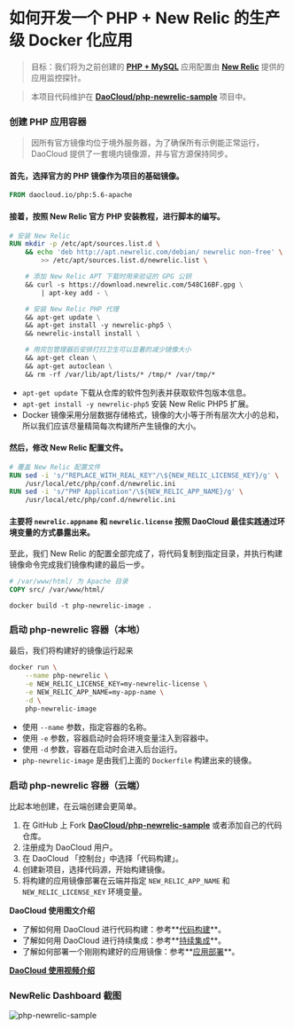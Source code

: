 # 如何开发一个 PHP + New Relic 的生产级 Docker 化应用

> 目标：我们将为之前创建的 **[PHP + MySQL](https://github.com/DaoCloud/php-apache-mysql-sample)** 应用配置由 **[New Relic](http://www.newrelic.com)** 提供的应用监控探针。

> 本项目代码维护在 **[DaoCloud/php-newrelic-sample](https://github.com/DaoCloud/php-newrelic-sample)** 项目中。

### 创建 PHP 应用容器

> 因所有官方镜像均位于境外服务器，为了确保所有示例能正常运行，DaoCloud 提供了一套境内镜像源，并与官方源保持同步。

#### 首先，选择官方的 PHP 镜像作为项目的基础镜像。

```dockerfile
FROM daocloud.io/php:5.6-apache
```

#### 接着，按照 New Relic 官方 PHP 安装教程，进行脚本的编写。

```dockerfile
# 安装 New Relic
RUN mkdir -p /etc/apt/sources.list.d \
    && echo 'deb http://apt.newrelic.com/debian/ newrelic non-free' \
        >> /etc/apt/sources.list.d/newrelic.list \

    # 添加 New Relic APT 下载时用来验证的 GPG 公钥
    && curl -s https://download.newrelic.com/548C16BF.gpg \
        | apt-key add - \

    # 安装 New Relic PHP 代理
    && apt-get update \
    && apt-get install -y newrelic-php5 \
    && newrelic-install install \

    # 用完包管理器后安排打扫卫生可以显著的减少镜像大小
    && apt-get clean \
    && apt-get autoclean \
    && rm -rf /var/lib/apt/lists/* /tmp/* /var/tmp/*
```

 - `apt-get update` 下载从仓库的软件包列表并获取软件包版本信息。
 - `apt-get install -y newrelic-php5` 安装 New Relic PHP5 扩展。
 - Docker 镜像采用分层数据存储格式，镜像的大小等于所有层次大小的总和，所以我们应该尽量精简每次构建所产生镜像的大小。

#### 然后，修改 New Relic 配置文件。

```dockerfile
# 覆盖 New Relic 配置文件
RUN sed -i 's/"REPLACE_WITH_REAL_KEY"/\${NEW_RELIC_LICENSE_KEY}/g' \
    /usr/local/etc/php/conf.d/newrelic.ini
RUN sed -i 's/"PHP Application"/\${NEW_RELIC_APP_NAME}/g' \
    /usr/local/etc/php/conf.d/newrelic.ini
```

#### 主要将 `newrelic.appname` 和 `newrelic.license` 按照 DaoCloud 最佳实践通过环境变量的方式暴露出来。

至此，我们 New Relic 的配置全部完成了，将代码复制到指定目录，并执行构建镜像命令完成我们镜像构建的最后一步。

```dockerfile
# /var/www/html/ 为 Apache 目录
COPY src/ /var/www/html/
```

```docker build -t php-newrelic-image .```

### 启动 php-newrelic 容器（本地）

最后，我们将构建好的镜像运行起来

```bash
docker run \
    --name php-newrelic \
    -e NEW_RELIC_LICENSE_KEY=my-newrelic-license \
    -e NEW_RELIC_APP_NAME=my-app-name \
    -d \
    php-newrelic-image
```

- 使用 `--name` 参数，指定容器的名称。
- 使用 `-e` 参数，容器启动时会将环境变量注入到容器中。
- 使用 `-d` 参数，容器在启动时会进入后台运行。
- `php-newrelic-image` 是由我们上面的 `Dockerfile` 构建出来的镜像。

### 启动 php-newrelic 容器（云端）

比起本地创建，在云端创建会更简单。

1. 在 GitHub 上 Fork **[DaoCloud/php-newrelic-sample](https://github.com/DaoCloud/php-newrelic-sample)** 或者添加自己的代码仓库。
2. 注册成为 DaoCloud 用户。
3. 在 DaoCloud 「控制台」中选择「代码构建」。
4. 创建新项目，选择代码源，开始构建镜像。
5. 将构建的应用镜像部署在云端并指定 `NEW_RELIC_APP_NAME` 和 `NEW_RELIC_LICENSE_KEY` 环境变量。

**DaoCloud 使用图文介绍**

- 了解如何用 DaoCloud 进行代码构建：参考**[代码构建](http://help.daocloud.io/features/build-flows.html)**。
- 了解如何用 DaoCloud 进行持续集成：参考**[持续集成](http://help.daocloud.io/features/continuous-integration/index.html)**。
- 了解如何部署一个刚刚构建好的应用镜像：参考**[应用部署](http://help.daocloud.io/features/packages.html)**。

**[DaoCloud 使用视频介绍](http://7u2psl.com2.z0.glb.qiniucdn.com/daocloud_small.mp4)**

### NewRelic Dashboard 截图

![php-newrelic-sample](/content/images/2015/07/newrelic.png "newrelic")
